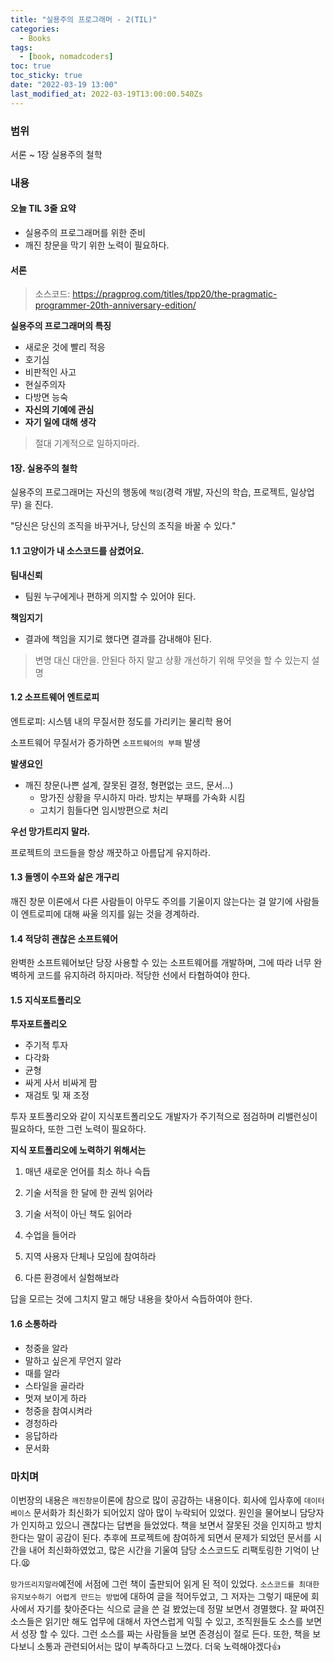 ```yaml
---
title: "실용주의 프로그래머 - 2(TIL)"
categories:
  - Books
tags:
  - [book, nomadcoders]
toc: true
toc_sticky: true
date: "2022-03-19 13:00"
last_modified_at: 2022-03-19T13:00:00.540Zs
---
```


### 범위

서론 ~ 1장 실용주의 철학

### 내용

#### **오늘 TIL 3줄 요약**

- 실용주의 프로그래머를 위한 준비
- 깨진 창문을 막기 위한 노력이 필요하다.

#### 서론

> 소스코드: https://pragprog.com/titles/tpp20/the-pragmatic-programmer-20th-anniversary-edition/

**실용주의 프로그래머의 특징**

* 새로운 것에 빨리 적응
* 호기심
* 비판적인 사고
* 현실주의자
* 다방면 능숙
* **자신의 기예에 관심**
* **자기 일에 대해 생각**

> 절대 기계적으로 일하지마라.

#### 1장. 실용주의 철학

실용주의 프로그래머는 자신의 행동에 `책임`(경력 개발, 자신의 학습, 프로젝트, 일상업무) 을 진다.

"당신은 당신의 조직을 바꾸거나, 당신의 조직을 바꿀 수 있다."

#### 1.1 고양이가 내 소스코드를 삼켰어요.

**팀내신뢰**

* 팀원 누구에게나 편하게 의지할 수 있어야 된다.

**책임지기**

* 결과에 책임을 지기로 했다면 결과를 감내해야 된다.

> 변명 대신 대안을. 안된다 하지 말고 상황 개선하기 위해 무엇을 할 수 있는지 설명

#### 1.2 소프트웨어 엔트로피

엔트로피: 시스템 내의 무질서한 정도를 가리키는 물리학 용어

소프트웨어 무질서가 증가하면 `소프트웨어의 부패` 발생

**발생요인**

* 깨진 창문(나쁜 설계, 잘못된 결정, 형편없는 코드, 문서...)
  * 망가진 상황을 무시하지 마라. 방치는 부패를 가속화 시킴
  * 고치기 힘들다면 임시방편으로 처리

**우선 망가트리지 말라.**

프로젝트의 코드들을 항상 깨끗하고 아름답게 유지하라.

#### 1.3 돌멩이 수프와 삶은 개구리

깨진 창문 이론에서 다른 사람들이 아무도 주의를 기울이지 않는다는 걸 알기에 사람들이 엔트로피에 대해 싸울 의지를 잃는 것을 경계하라.

#### 1.4 적당히 괜찮은 소프트웨어

완벽한 소프트웨어보단 당장 사용할 수 있는 소프트웨어를 개발하며, 그에 따라 너무 완벽하게 코드를 유지하려 하지마라. 적당한 선에서 타협하여야 한다.

#### 1.5 지식포트폴리오

**투자포트폴리오**

* 주기적 투자
* 다각화
* 균형
* 싸게 사서 비싸게 팜
* 재검토 및 재 조정

투자 포트폴리오와 같이 지식포트폴리오도 개발자가 주기적으로 점검하며 리밸런싱이 필요하다, 또한 그런 노력이 필요하다.

**지식 포트폴리오에 노력하기 위해서는**

1. 매년 새로운 언어를 최소 하나 슥듭

2. 기술 서적을 한 달에 한 권씩 읽어라

3. 기술 서적이 아닌 책도 읽어라

4. 수업을 들어라

5. 지역 사용자 단체나 모임에 참여하라

6. 다른 환경에서 실험해보라

답을 모르는 것에 그치지 말고 해당 내용을 찾아서 슥듭하여야 한다.

#### **1.6 소통하라**

* 청중을 알라
* 말하고 싶은게 무언지 알라
* 때를 알라
* 스타일을 골라라
* 멋져 보이게 하라
* 청중을 참여시켜라
* 경청하라
* 응답하라
* 문서화

### 마치며

이번장의 내용은 `깨진창문`이론에 참으로 많이 공감하는 내용이다. 회사에 입사후에 `데이터베이스` 문서화가 최신화가 되어있지 않아 많이 누락되어 있었다. 원인을 물어보니 담당자가 인지하고 있으니 괜찮다는 답변을 들었었다. 책을 보면서 잘못된 것을 인지하고 방치한다는 말이 공감이 된다. 추후에 프로젝트에 참여하게 되면서 문제가 되었던 문서를 시간을 내어 최신화하였었고, 많은 시간을 기울여 담당 소스코드도 리팩토링한 기억이 난다.😫

 `망가뜨리지말라`예전에 서점에 그런 책이 출판되어 읽게 된 적이 있었다. `소스코드를 최대한 유지보수하기 어렵게 만드는 방법`에 대하여 글을 적어두었고, 그 저자는 그렇기 때문에 회사에서 자기를 찾아준다는 식으로 글을 쓴 걸 봤었는데 정말 보면서 경멸했다. 잘 짜여진 소스들은 읽기만 해도 업무에 대해서 자연스럽게 익힐 수 있고, 조직원들도 소스를 보면서 성장 할 수 있다. 그런 소스를 짜는 사람들을 보면 존경심이 절로 든다. 또한, 책을 보다보니 소통과 관련되어서는 많이 부족하다고 느꼈다. 더욱 노력해야겠다👍

